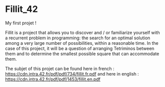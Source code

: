 # Fillit_42

My first projet !

Fillit is a project that allows you to discover and / or familiarize yourself with a recurrent problem in programming: the search for an optimal solution among a very large number of possibilities, within a reasonable time. In the case of this project, it will be a question of arranging Tetriminos between them and to determine the smallest possible square that can accommodate them.

The subjet of this projet can be found here in french : https://cdn.intra.42.fr/pdf/pdf/734/fillit.fr.pdf and here in english : https://cdn.intra.42.fr/pdf/pdf/1453/fillit.en.pdf
